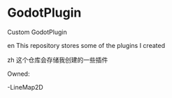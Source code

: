 # GodotPlugin
Custom GodotPlugin

en
This repository stores some of the plugins I created

zh
这个仓库会存储我创建的一些插件


Owned:

-LineMap2D
